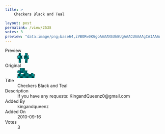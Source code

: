 ```yaml
---
title: >
    Checkers Black and Teal

layout: post
permalink: /view/2538
votes: 3
preview: "data:image/png;base64,iVBORw0KGgoAAAANSUhEUgAAACUAAAAgCAIAAAAaMSbnAAAABnRSTlMA/wD/AP5AXyvrAAAAqklEQVRIie2WUQ6DIBBEZ01P1HL/E4weye0PpaBCloRaY3ZC4mgYdHwkKqorPpJ5AYAQAIBMPp/TkCU+WRYaqEdxtnu06I0yxI/6heR6bmaT3JwfVNc04iUS0PgySZD5nMb4xhO2XbzSj3OOcaDkYDs1/YZljVnNn81P4tHcUl/PIi9TV/z8fs7P+Tk//Ivfzb9/V/h/+aXKfrWtZeNniTu/sXJ+HYtdkN8bETUkbVAiWDoAAAAASUVORK5CYII="
---
```

<dl class="side-by-side">
<dt>Preview</dt>
<dd>
    <img class="preview" src="data:image/png;base64,iVBORw0KGgoAAAANSUhEUgAAACUAAAAgCAIAAAAaMSbnAAAABnRSTlMA/wD/AP5AXyvrAAAAqklEQVRIie2WUQ6DIBBEZ01P1HL/E4weye0PpaBCloRaY3ZC4mgYdHwkKqorPpJ5AYAQAIBMPp/TkCU+WRYaqEdxtnu06I0yxI/6heR6bmaT3JwfVNc04iUS0PgySZD5nMb4xhO2XbzSj3OOcaDkYDs1/YZljVnNn81P4tHcUl/PIi9TV/z8fs7P+Tk//Ivfzb9/V/h/+aXKfrWtZeNniTu/sXJ+HYtdkN8bETUkbVAiWDoAAAAASUVORK5CYII=">
</dd>
<dt>Original</dt>
<dd>
    <img class="preview" src="data:image/png;base64,iVBORw0KGgoAAAANSUhEUgAAAEAAAAAgCAYAAACinX6EAAAAjElEQVR42u2WQQ7AIAgE+f/b+JNN6qG9VdoQKjsmHrjJyI6aPS33cW6zuaP19ksewNvGrxoARAAARAAAfUd8+4jIA6hq/EcRWbype+2NAOAAHLB+cBtz/CUd0FiCsUhUf53TIyUP4PvIZkciPVJiAKqfwfJnVh5A18YDkRAHgANwAA7AATgAB+AAVQAHiuNLjJoW1+AAAAAASUVORK5CYII=">
</dd>
<dt>Title</dt>
<dd>Checkers Black and Teal</dd>
<dt>Description</dt>
<dd>If you have any requests: KingandQueenz0@gmail.com</dd>
<dt>Added By</dt>
<dd>kingandqueenz</dd>
<dt>Added On</dt>
<dd>2010-09-16</dd>
<dt>Votes</dt>
<dd>3</dd>
</dl>
